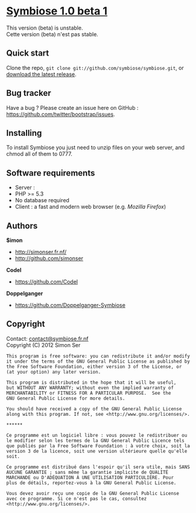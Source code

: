 [Symbiose 1.0 beta 1](http://symbiose.fr.cr/)
==============================================

This version (beta) is unstable.  
Cette version (beta) n'est pas stable.

Quick start
-----------

Clone the repo, `git clone git://github.com/symbiose/symbiose.git`, or [download the latest release](https://github.com/symbiose/symbiose/zipball/master).

Bug tracker
-----------

Have a bug ? Please create an issue here on GitHub : https://github.com/twitter/bootstrap/issues.

Installing
----------

To install Symbiose you just need to unzip files on your web server, and chmod all of them to 0777.

Software requirements
---------------------

* Server : 
 * PHP >= 5.3
 * No database required
* Client : a fast and modern web browser (e.g. *Mozilla Firefox*)

Authors
-------

**$imon**
+ http://simonser.fr.nf/
+ http://github.com/simonser

**Codel**
+ https://github.com/Codel

**Doppelganger**
+ https://github.com/Doppelganger-Symbiose

Copyright
---------

Contact: contact@symbiose.fr.nf  
Copyright (C) 2012 Simon Ser

    This program is free software: you can redistribute it and/or modify
    it under the terms of the GNU General Public License as published by
    the Free Software Foundation, either version 3 of the License, or
    (at your option) any later version.

    This program is distributed in the hope that it will be useful,
    but WITHOUT ANY WARRANTY; without even the implied warranty of
    MERCHANTABILITY or FITNESS FOR A PARTICULAR PURPOSE.  See the
    GNU General Public License for more details.

    You should have received a copy of the GNU General Public License
    along with this program. If not, see <http://www.gnu.org/licenses/>.
    
    ******
    
    Ce programme est un logiciel libre : vous pouvez le redistribuer ou
    le modifier selon les termes de la GNU General Public Licence tels
    que publiés par la Free Software Foundation : à votre choix, soit la
    version 3 de la licence, soit une version ultérieure quelle qu'elle
    soit.

    Ce programme est distribué dans l'espoir qu'il sera utile, mais SANS
    AUCUNE GARANTIE ; sans même la garantie implicite de QUALITÉ
    MARCHANDE ou D'ADÉQUATION À UNE UTILISATION PARTICULIÈRE. Pour
    plus de détails, reportez-vous à la GNU General Public License.

    Vous devez avoir reçu une copie de la GNU General Public License
    avec ce programme. Si ce n'est pas le cas, consultez
    <http://www.gnu.org/licenses/>.
